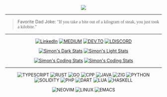 <p align="center">
  <img src="https://github.com/ximon-x/Heavy/blob/main/Lightweight.gif" />
</p>

----

> Favorite Dad Joke: <span style="font-family:Papyrus">"If you take a bite out of a kilogram of steak, you just took a kilobite."</span>

----

<div align=center>

[![LinkedIn](https://img.shields.io/badge/linkedin-0A66C2?style=for-the-badge&logo=linkedin&logoColor=FFFFFF)](https://linkedin.com/in/ximon/)
[![MEDIUM](https://img.shields.io/badge/-Medium-000000?style=for-the-badge&logo=medium&logoColor=FFFFFF)](https://simon-ximon.medium.com/)
[![DEV.TO](https://img.shields.io/badge/-Dev.to-0A0A0A?style=for-the-badge&logo=dev.to&logoColor=FFFFFF)](https://dev.to/simon_ximon/)
[![LDISCORD](https://img.shields.io/badge/-Discord-5865F2?style=for-the-badge&logo=discord&logoColor=FFFFFF)](https://discord.com/users/841833456241868801)


  
[![Simon's Dark Stats](https://ximon-readme-stats.vercel.app/api?username=ximon-x&theme=github_dark&card_width=495&hide_title=true&show_icons=true&rank_icon=github#gh-dark-mode-only)](https://github.com/ximon-x/github-readme-stats#gh-dark-mode-only)
[![Simon's Light Stats](https://ximon-readme-stats.vercel.app/api?username=ximon-x&theme=github_light&card_width=495&hide_title=true&show_icons=true&rank_icon=github#gh-light-mode-only)](https://github.com/ximon-x/github-readme-stats#gh-light-mode-only)

[![Simon's Coding Stats](https://ximon-readme-stats.vercel.app/api/wakatime?username=ximon&langs_count=5&theme=github_dark&hide_title=true&range=last_7_days#gh-dark-mode-only)](https://github.com/ximon-x/github-readme#gh-dark-mode-only)
[![Simon's Coding Stats](https://ximon-readme-stats.vercel.app/api/wakatime?username=ximon&langs_count=5&theme=github_light&hide_title=true&range=last_7_days#gh-light-mode-only)](https://github.com/ximon-x/github-readme#gh-light-mode-only)

</div>

----

<div align=center>

![TYPESCRIPT](https://img.shields.io/badge/Typescript-D3D3D3?style=flat&logo=typescript&logoColor=3178C6)
![RUST](https://img.shields.io/badge/Rust-D3D3D3?style=flat&logo=rust&logoColor=000000)
![GO](https://img.shields.io/badge/Go-D3D3D3?style=flat&logo=go&logoColor=00ADD8)
![CPP](https://img.shields.io/badge/C++-D3D3D3?style=flat&logo=cplusplus&logoColor=00599C)
![JAVA](https://img.shields.io/badge/Java-D3D3D3?style=flat&logo=openjdk&logoColor=437291)
![ZIG](https://img.shields.io/badge/Zig-D3D3D3?style=flat&logo=zig&logoColor=F7A41D)
![PYTHON](https://img.shields.io/badge/Python-D3D3D3?style=flat&logo=python&logoColor=3776AB)
![SOLIDITY](https://img.shields.io/badge/Solidity-D3D3D3?style=flat&logo=solidity&logoColor=363636)
![PHP](https://img.shields.io/badge/PHP-D3D3D3?style=flat&logo=php&logoColor=777BB4)
![DART](https://img.shields.io/badge/Dart-D3D3D3?style=flat&logo=dart&logoColor=0175C2)
![LUA](https://img.shields.io/badge/Lua-D3D3D3?style=flat&logo=lua&logoColor=2C2D72)
![HASKELL](https://img.shields.io/badge/Haskell-D3D3D3?style=flat&logo=haskell&logoColor=5D4F85)

</div>

<div align=center>

![NEOVIM](https://img.shields.io/badge/Neovim-D3D3D3?style=flat&logo=neovim&logoColor=57A143)
![LINUX](https://img.shields.io/badge/Linux-D3D3D3?style=flat&logo=linux&logoColor=FCC624)
![EMACS](https://img.shields.io/badge/Emacs-D3D3D3?style=flat&logo=gnuemacs&logoColor=7F5AB6)

</div>
